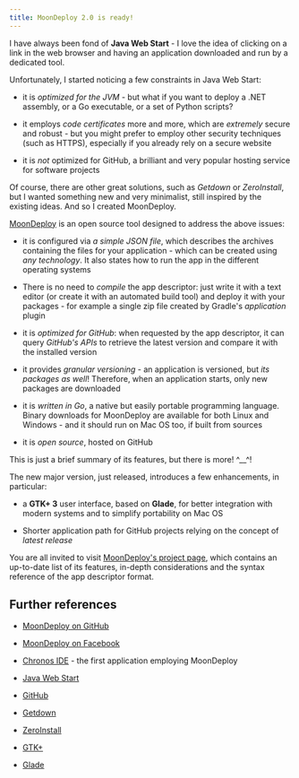 ```yaml
---
title: MoonDeploy 2.0 is ready!
---
```


I have always been fond of **Java Web Start** - I love the idea of clicking on a link in the web browser and having an application downloaded and run by a dedicated tool.

Unfortunately, I started noticing a few constraints in Java Web Start:

* it is *optimized for the JVM* - but what if you want to deploy a .NET assembly, or a Go executable, or a set of Python scripts?

* it employs *code certificates* more and more, which are *extremely* secure and robust - but you might prefer to employ other security techniques (such as HTTPS), especially if you already rely on a secure website

* it is *not* optimized for GitHub, a brilliant and very popular hosting service for software projects


Of course, there are other great solutions, such as *Getdown* or *ZeroInstall*, but I wanted something new and very minimalist, still inspired by the existing ideas. And so I created MoonDeploy.

[MoonDeploy](https://github.com/giancosta86/moondeploy) is an open source tool designed to address the above issues:

* it is configured via *a simple JSON file*, which describes the archives containing the files for your application - which can be created using *any technology*. It also states how to run the app in the different operating systems

* There is no need to *compile* the app descriptor: just write it with a text editor (or create it with an automated build tool) and deploy it with your packages - for example a single zip file created by Gradle's *application* plugin

* it is *optimized for GitHub*: when requested by the app descriptor, it can query *GitHub's APIs* to retrieve the latest version and compare it with the installed version

* it provides *granular versioning* - an application is versioned, but *its packages as well*! Therefore, when an application starts, only new packages are downloaded

* it is *written in Go*, a native but easily portable programming language. Binary downloads for MoonDeploy are available for both Linux and Windows - and it should run on Mac OS too, if built from sources

* it is *open source*, hosted on GitHub


This is just a brief summary of its features, but there is more! ^\_\_^!


The new major version, just released, introduces a few enhancements, in particular:

* a **GTK+ 3** user interface, based on **Glade**, for better integration with modern systems and to simplify portability on Mac OS

* Shorter application path for GitHub projects relying on the concept of *latest release*


You are all invited to visit [MoonDeploy's project page](https://github.com/giancosta86/moondeploy), which contains an up-to-date list of its features, in-depth considerations and the syntax reference of the app descriptor format.


## Further references

* [MoonDeploy on GitHub](https://github.com/giancosta86/moondeploy)

* [MoonDeploy on Facebook](https://www.facebook.com/MoonDeploy)

* [Chronos IDE](https://github.com/giancosta86/Chronos-IDE) - the first application employing MoonDeploy

* [Java Web Start](http://docs.oracle.com/javase/tutorial/deployment/webstart/)

* [GitHub](https://github.com/)

* [Getdown](https://github.com/threerings/getdown)

* [ZeroInstall](http://0install.net/)

* [GTK+](http://www.gtk.org/)

* [Glade](https://glade.gnome.org/)
